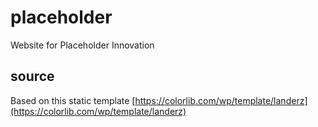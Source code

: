 # placeholder
Website for Placeholder Innovation

## source
Based on this static template [https://colorlib.com/wp/template/landerz](https://colorlib.com/wp/template/landerz)